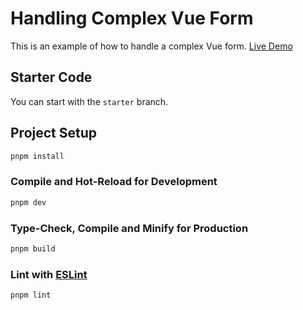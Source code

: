 # Handling Complex Vue Form

This is an example of how to handle a complex Vue form. [Live Demo](https://stackblitz.com/~/github.com/Heunsig/vue-complex-form-handling)

## Starter Code

You can start with the `starter` branch.

## Project Setup

```sh
pnpm install
```

### Compile and Hot-Reload for Development

```sh
pnpm dev
```

### Type-Check, Compile and Minify for Production

```sh
pnpm build
```

### Lint with [ESLint](https://eslint.org/)

```sh
pnpm lint
```
